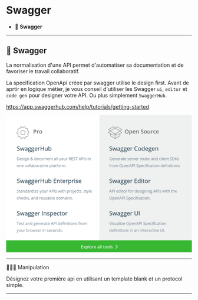 # Swagger

*  🔖 **Swagger**

___

## 📑 Swagger

La normalisation d'une API permet d'automatiser sa documentation et de favoriser le travail collaboratif.

La specification OpenApi créee par swagger utilise le design first. Avant de aprtir en logique métier, je vous conseil d'utiliser les Swagger `ui`, `editor` et `code gen` pour designer votre API. Ou plus simplement `SwaggerHub`.

https://app.swaggerhub.com/help/tutorials/getting-started

![image](./resources/swagger.png)
___

👨🏻‍💻 Manipulation

Désignez votre première api en utilisant un template blank et un protocol simple.

___
